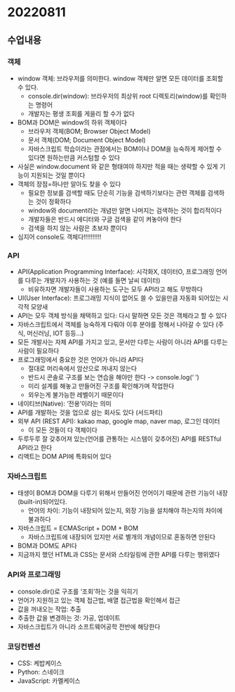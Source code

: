 # 20220811

## 수업내용

### 객체

- window 객체: 브라우저를 의미한다. window 객체만 알면 모든 데이터를 조회할 수 있다.
    - console.dir(window): 브라우저의 최상위 root 디렉토리(window)를 확인하는 명령어
    - 개발자는 평생 조회를 게을리 할 수가 없다
- BOM과 DOM은 window의 하위 객체이다
    - 브라우저 객체(BOM; Browser Object Model)
    - 문서 객체(DOM; Document Object Model)
    - 자바스크립트 학습이라는 관점에서는 BOM이나 DOM을 능숙하게 제어할 수 있다면 원하는만큼 커스텀할 수 있다
- 사실은 window.document 와 같은 형태여야 하지만 적을 때는 생략할 수 있게 기능이 지원되는 것일 뿐이다
- 객체의 장점=하나만 알아도 찾을 수 있다
    - 필요한 정보를 검색할 때도 단순히 기능을 검색하기보다는 관련 객체를 검색하는 것이 정확하다
    - window와 document라는 개념만 알면 나머지는 검색하는 것이 합리적이다
    - 개발자들은 반드시 에디터와 구글 검색을 같이 켜놓아야 한다
    - 검색을 하지 않는 사람은 초보자 뿐이다
- 심지어 console도 객체다!!!!!!!!!!

### API

- API(Application Programming Interface): 시각화X, 데이터O, 프로그래밍 언어를 다루는 개발자가 사용하는 것 (예를 들면 날씨 데이터)
    - 비유하자면 개발자들이 사용하는 도구는 모두 API라고 해도 무방하다
- UI(User Interface): 프로그래밍 지식이 없어도 쓸 수 있을만큼 자동화 되어있는 시각적 모양새
- API는 모두 객체 방식을 채택하고 있다: 다시 말하면 모든 것은 객체라고 할 수 있다
- 자바스크립트에서 객체를 능숙하게 다뤄야 이후 분야를 정해서 나아갈 수 있다 (주식, 머신러닝, IOT 등등…)
- 모든 개발사는 자체 API를 가지고 있고, 문서만 다루는 사람이 아니라 API를 다루는 사람이 필요하다
- 프로그래밍에서 중요한 것은 언어가 아니라 API다
    - 절대로 머리속에서 암산으로 꺼내지 않는다
    - 반드시 콘솔로 구조를 보는 연습을 해야만 한다 -> console.log(‘ ’)
    - 미리 설계를 해놓고 만들어진 구조를 확인해가며 작업한다
    - 외우는게 불가능한 레벨이기 때문이다
- 네이티브(Native): ‘전용’이라는 의미
- API를 개발하는 것을 업으로 삼는 회사도 있다 (서드파티)
- 외부 API (REST API): kakao map, google map, naver map, 로그인 데이터
    - 이 모든 것들이 다 객체이다
- 두루두루 잘 갖추어져 있는(언어를 관통하는 시스템이 갖추어진) API를 RESTful API라고 한다
- 리액트는 DOM API에 특화되어 있다

### 자바스크립트

- 태생이 BOM과 DOM을 다루기 위해서 만들어진 언어이기 때문에 관련 기능이 내장(built-in)되어있다.
    - 언어의 차이: 기능이 내장되어 있는지, 외장 기능을 설치해야 하는지의 차이에 불과하다
- 자바스크립트 = ECMAScript + DOM + BOM
    - 자바스크립트에 내장되어 있지만 서로 별개의 개념이므로 혼동하면 안된다
- BOM과 DOM도 API다
- 지금까지 했던 HTML과 CSS는 문서와 스타일링에 관한 API를 다루는 행위였다

### API와 프로그래밍

- console.dir()로 구조를 ‘조회’하는 것을 익히기
- 언어가 지원하고 있는 객체 접근법, 배열 접근법을 확인해서 접근
- 값을 꺼내오는 작업: 추출
- 추출한 값을 변경하는 것: 가공, 업데이트
- 자바스크립트가 아니라 소프트웨어공학 전반에 해당한다

### 코딩컨벤션

- CSS: 케밥케이스
- Python: 스네이크
- JavaScript: 카멜케이스